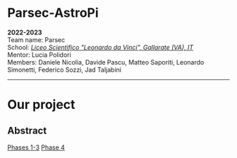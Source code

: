
# Parsec-AstroPi
**2022-2023**  
Team name: Parsec  
School: *[Liceo Scientifico "Leonardo da Vinci", Gallarate (VA), IT](https://goo.gl/maps/iJFNK38aVivM7PgVA)*  
Mentor: Lucia Polidori  
Members: Daniele Nicolia, Davide Pascu, Matteo Saporiti, Leonardo Simonetti, Federico Sozzi, Jad Taljabini  
***
# Our project
## Abstract
[Phases 1-3](https://github.com/Parsec-AstroPi2023/Parsec_AstroPi_2022-23/tree/Phases_1-3)
[Phase 4](https://github.com/Parsec-AstroPi2023/Parsec_AstroPi_2022-23/tree/Phase_4)
